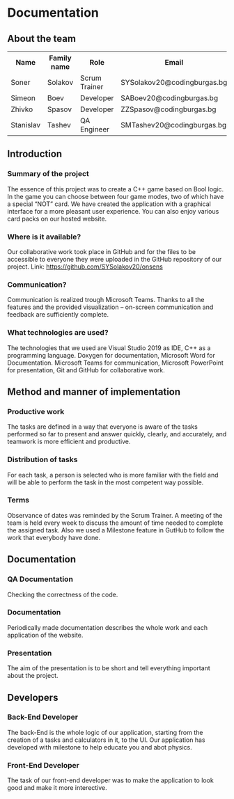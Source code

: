 # Documentation

## About the team
<table>
 <tr>
   <th>Name</th>
   <th>Family name</th>
   <th>Role</th>
   <th>Email</th>
 </tr>
 <tr>
   <td>Soner</td>
   <td>Solakov</td>
   <td>Scrum Trainer</td>
   <td>SYSolakov20@codingburgas.bg</td>
 </tr>
 <tr>
   <td>Simeon</td>
   <td>Boev</td>
   <td>Developer</td>
   <td>SABoev20@codingburgas.bg</td>
 </tr>
 <tr>
    <td>Zhivko</td>
    <td>Spasov</td>
    <td>Developer</td>
    <td>ZZSpasov@codingburgas.bg</td>
  </tr>
  <tr>
    <td>Stanislav</td>
    <td>Tashev</td>
    <td>QA Engineer </td>
    <td>SMTashev20@codingburgas.bg</td>
   </tr>
</table>

## Introduction
### Summary of the project
The essence of this project was to create a C++ game based on Bool logic. In the game you can choose between four game modes, two of which have a special “NOT” card. We have created the application with a graphical interface for a more pleasant user experience. You can also enjoy various card packs on our hosted website.

### Where is it available?
Our collaborative work took place in GitHub and for the files to be accessible to everyone they were uploaded in the GitHub repository of our project.
Link: https://github.com/SYSolakov20/onsens

### Communication?
Communication is realized trough Microsoft Teams. Thanks to all the features and the provided visualization – on-screen communication and feedback are sufficiently complete.

### What technologies are used?
The technologies that we used are Visual Studio 2019 as IDE, C++ as a programming language. Doxygen for documentation, Microsoft Word for Documentation. Microsoft Teams for communication, Microsoft PowerPoint for presentation, Git and GitHub for collaborative work.

## Method and manner of implementation
### Productive work
The tasks are defined in a way that everyone is aware of the tasks performed so far to present and answer quickly, clearly, and accurately, and teamwork is more efficient and productive.

### Distribution of tasks
For each task, a person is selected who is more familiar with the field and will be able to perform the task in the most competent way possible.

### Terms
Observance of dates was reminded by the Scrum Trainer. A meeting of the team is held every week to discuss the amount of time needed to complete the assigned task. Also we used a Milestone feature in GutHub to follow the work that everybody have done.

## Documentation
### QA Documentation
Checking the correctness of the code.

### Documentation
Periodically made documentation describes the whole work and each application of the website.

### Presentation
The aim of the presentation is to be short and tell everything important about the project.

## Developers
### Back-End Developer
The back-End is the whole logic of our application, starting from the creation of a tasks and calculators in it, to the UI. Our application has developed with milestone to help educate you and abot physics.

### Front-End Developer
The task of our front-end developer was to make the application to look good and make it more interective.










  